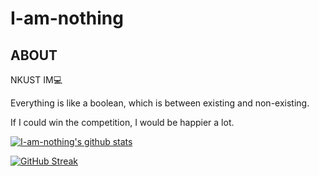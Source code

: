 # I-am-nothing

## ABOUT

NKUST IM💻

Everything is like a boolean, which is between existing and non-existing.

If I could win the competition, I would be happier a lot.


[![I-am-nothing's github stats](https://github-readme-stats.vercel.app/api?username=I-am-nothing&theme=blue-green&hide_border=true&layout=compact)](https://github.com/anuraghazra/github-readme-stats)

[![GitHub Streak](https://streak-stats.demolab.com/?user=I-am-nothing)](https://git.io/streak-stats)
